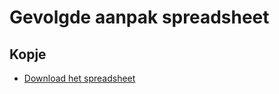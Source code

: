 # Gevolgde aanpak spreadsheet

## Kopje

* [Download het spreadsheet](../assets/RDA-AP_Podiumkunst-net.xlsx)


